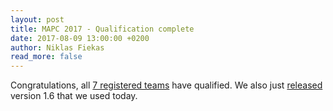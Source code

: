 ```yaml
---
layout: post
title: MAPC 2017 - Qualification complete
date: 2017-08-09 13:00:00 +0200
author: Niklas Fiekas
read_more: false
---
```


Congratulations, all [7 registered teams](/2017/#registration) have qualified. We also just [released](https://github.com/agentcontest/massim/releases) version 1.6 that we used today.
